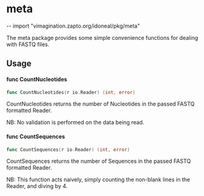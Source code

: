 # meta
--
    import "vimagination.zapto.org/idoneal/pkg/meta"

The meta package provides some simple convenience functions for dealing with
FASTQ files.

## Usage

#### func  CountNucleotides

```go
func CountNucleotides(r io.Reader) (int, error)
```
CountNucleotides returns the number of Nucleotides in the passed FASTQ formatted
Reader.

NB: No validation is performed on the data being read.

#### func  CountSequences

```go
func CountSequences(r io.Reader) (int, error)
```
CountSequences returns the number of Sequences in the passed FASTQ formatted
Reader.

NB: This function acts naively, simply counting the non-blank lines in the
Reader, and diving by 4.
